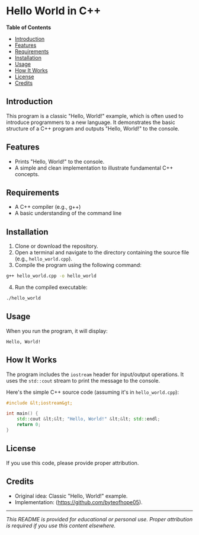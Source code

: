 # Hello World in C++

**Table of Contents**

*   [Introduction](#introduction)
*   [Features](#features)
*   [Requirements](#requirements)
*   [Installation](#installation)
*   [Usage](#usage)
*   [How It Works](#how-it-works)
*   [License](#license)
*   [Credits](#credits)

## Introduction

This program is a classic "Hello, World!" example, which is often used to introduce programmers to a new language. It demonstrates the basic structure of a C++ program and outputs "Hello, World!" to the console.

## Features

*   Prints "Hello, World!" to the console.
*   A simple and clean implementation to illustrate fundamental C++ concepts.

## Requirements

*   A C++ compiler (e.g., g++)
*   A basic understanding of the command line

## Installation

1.  Clone or download the repository.
2.  Open a terminal and navigate to the directory containing the source file (e.g., `hello_world.cpp`).
3.  Compile the program using the following command:

```bash
g++ hello_world.cpp -o hello_world
```

4.  Run the compiled executable:

```bash
./hello_world
```

## Usage

When you run the program, it will display:

```text
Hello, World!
```

## How It Works

The program includes the `iostream` header for input/output operations. It uses the `std::cout` stream to print the message to the console.

Here's the simple C++ source code (assuming it's in `hello_world.cpp`):

```cpp
#include &lt;iostream&gt;

int main() {
    std::cout &lt;&lt; "Hello, World!" &lt;&lt; std::endl;
    return 0;
}
```

## License

If you use this code, please provide proper attribution.

## Credits

*   Original idea: Classic "Hello, World!" example.
*   Implementation: (https://github.com/byteofhope05).

---

*This README is provided for educational or personal use. Proper attribution is required if you use this content elsewhere.*